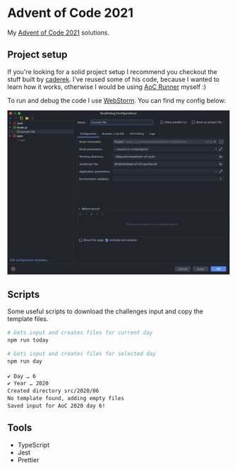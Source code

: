 # Advent of Code 2021

My [Advent of Code 2021](https://adventofcode.com/2021) solutions.

## Project setup

If you're looking for a solid project setup I recommend you checkout the stuff built by 
[caderek](https://github.com/caderek). I've reused some of his code, because I wanted to learn how it works, otherwise
I would be using [AoC Runner](https://github.com/caderek/aocrunner) myself :)

To run and debug the code I use [WebStorm](https://www.jetbrains.com/help/webstorm/run-debug-configuration.html).
You can find my config below:

![WebStorm Run Debug Configuration](./docs/webstorm-run-debug-configuration.png)

## Scripts

Some useful scripts to download the challenges input and copy the template files.

```bash
# Gets input and creates files for current day
npm run today
```

```bash
# Gets input and creates files for selected day
npm run day

✔ Day … 6
✔ Year … 2020
Created directory src/2020/06
No template found, adding empty files
Saved input for AoC 2020 day 6!
```

## Tools

- TypeScript
- Jest
- Prettier
